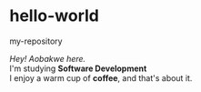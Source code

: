 # hello-world
my-repository

*Hey! Aobakwe here.*  
I'm studying **Software Development**   
I enjoy a warm cup of **coffee**, and that's about it.
